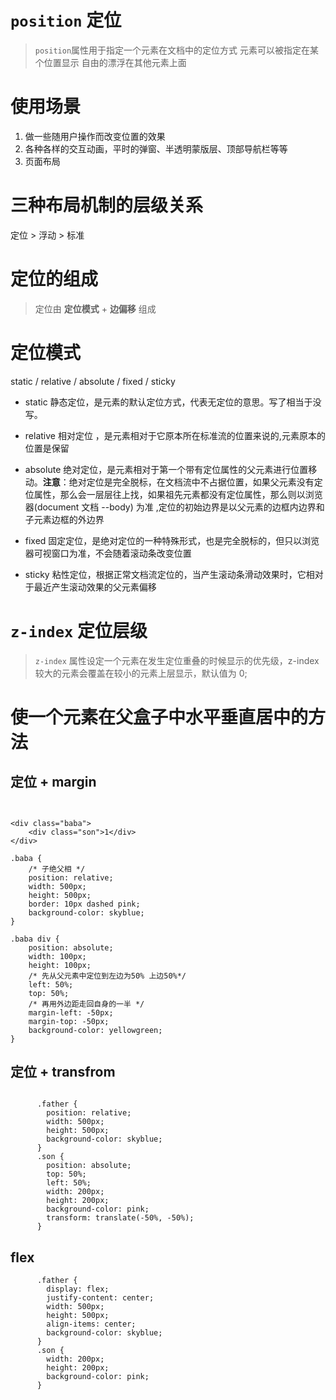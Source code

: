 # `position` 定位

> `position`属性用于指定一个元素在文档中的定位方式 元素可以被指定在某个位置显示 自由的漂浮在其他元素上面

# 使用场景

1. 做一些随用户操作而改变位置的效果
2. 各种各样的交互动画，平时的弹窗、半透明蒙版层、顶部导航栏等等
3. 页面布局

# 三种布局机制的层级关系

定位 > 浮动 > 标准

# 定位的组成

> 定位由 **定位模式** + **边偏移** 组成

# 定位模式

static / relative / absolute / fixed / sticky

- static 静态定位，是元素的默认定位方式，代表无定位的意思。写了相当于没写。

- relative 相对定位 ，是元素相对于它原本所在标准流的位置来说的,元素原本的位置是保留

- absolute 绝对定位，是元素相对于第一个带有定位属性的父元素进行位置移动。**注意**：绝对定位是完全脱标，在文档流中不占据位置，如果父元素没有定位属性，那么会一层层往上找，如果祖先元素都没有定位属性，那么则以浏览器(document 文档 --body) 为准 ,定位的初始边界是以父元素的边框内边界和子元素边框的外边界

- fixed 固定定位，是绝对定位的一种特殊形式，也是完全脱标的，但只以浏览器可视窗口为准，不会随着滚动条改变位置

- sticky 粘性定位，根据正常文档流定位的，当产生滚动条滑动效果时，它相对于最近产生滚动效果的父元素偏移

# `z-index` 定位层级

> `z-index` 属性设定一个元素在发生定位重叠的时候显示的优先级，z-index 较大的元素会覆盖在较小的元素上层显示，默认值为 0;

# 使一个元素在父盒子中水平垂直居中的方法

## 定位 + margin

```


<div class="baba">
    <div class="son">1</div>
</div>

.baba {
    /* 子绝父相 */
    position: relative;
    width: 500px;
    height: 500px;
    border: 10px dashed pink;
    background-color: skyblue;
}

.baba div {
    position: absolute;
    width: 100px;
    height: 100px;
    /* 先从父元素中定位到左边为50% 上边50%*/
    left: 50%;
    top: 50%;
    /* 再用外边距走回自身的一半 */
    margin-left: -50px;
    margin-top: -50px;
    background-color: yellowgreen;
}
```

## 定位 + transfrom

```

      .father {
        position: relative;
        width: 500px;
        height: 500px;
        background-color: skyblue;
      }
      .son {
        position: absolute;
        top: 50%;
        left: 50%;
        width: 200px;
        height: 200px;
        background-color: pink;
        transform: translate(-50%, -50%);
      }
```

## flex

```
      .father {
        display: flex;
        justify-content: center;
        width: 500px;
        height: 500px;
        align-items: center;
        background-color: skyblue;
      }
      .son {
        width: 200px;
        height: 200px;
        background-color: pink;
      }
```

